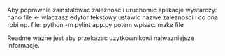 
Aby poprawnie zainstalowac zaleznosc i uruchomic aplikacje wystarczy:
nano file <- wlaczasz edytor tekstowy
ustawic nazwe zaleznosci i co ona robi np.
file: 
	python -m pylint app.py
potem wpisac: make file



Readme wazne jest aby przekazac uzytkownikowi najwazniejsze informacje.
